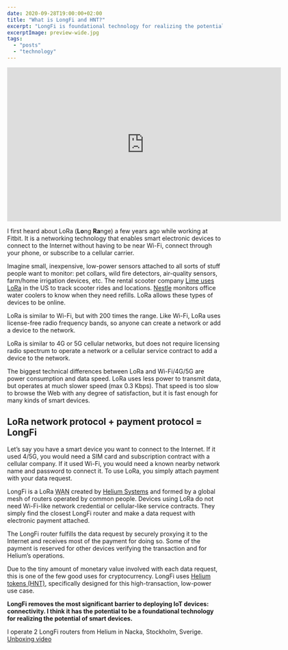 ```yaml
---
date: 2020-09-28T19:00:00+02:00
title: "What is LongFi and HNT?"
excerpt: "LongFi is foundational technology for realizing the potential of smart IoT devices."
excerptImage: preview-wide.jpg
tags:
  - "posts"
  - "technology"
---
```


<iframe class="mb-4" src="https://cinnamon.video/embed?v=418561001596651468" width="640" height="360" frameborder="0" allow="monetization; accelerometer; encrypted-media; gyroscope; picture-in-picture" allowfullscreen></iframe>

I first heard about LoRa (**Lo**ng **Ra**nge) a few years ago while working at Fitbit. It is a networking technology that enables smart electronic devices to connect to the Internet without having to be near Wi-Fi, connect through your phone, or subscribe to a cellular carrier.

Imagine small, inexpensive, low-power sensors attached to all sorts of stuff people want to monitor: pet collars, wild fire detectors, air-quality sensors, farm/home irrigation devices, etc. The rental scooter company <a href="https://techcrunch.com/2019/06/12/helium-network/?ref=JeremiahLee">Lime uses LoRa</a> in the US to track scooter rides and locations. <a href="https://www.sfchronicle.com/business/article/What-are-Helium-founders-breathing-A-cheaper-13999551.php?ref=JeremiahLee">Nestle</a> monitors office water coolers to know when they need refills. LoRa allows these types of devices to be online.

LoRa is similar to Wi-Fi, but with 200 times the range. Like Wi-Fi, LoRa uses license-free radio frequency bands, so anyone can create a network or add a device to the network.

LoRa is similar to 4G or 5G cellular networks, but does not require licensing radio spectrum to operate a network or a cellular service contract to add a device to the network.

The biggest technical differences between LoRa and Wi-Fi/4G/5G are power consumption and data speed. LoRa uses less power to transmit data, but operates at much slower speed (max 0.3 Kbps). That speed is too slow to browse the Web with any degree of satisfaction, but it is fast enough for many kinds of smart devices.

## LoRa network protocol + payment protocol = LongFi

Let’s say you have a smart device you want to connect to the Internet. If it used 4/5G, you would need a SIM card and subscription contract with a cellular company. If it used Wi-Fi, you would need a known nearby network name and password to connect it. To use LoRa, you simply attach payment with your data request.

LongFi is a LoRa <abbr title="Wide Area Network">WAN</abbr> created by <a href="https://www.helium.com/?ref=JeremiahLee">Helium Systems</a> and formed by a global mesh of routers operated by common people. Devices using LoRa do not need Wi-Fi-like network credential or cellular-like service contracts. They simply find the closest LongFi router and make a data request with electronic payment attached.

The LongFi router fulfills the data request by securely proxying it to the Internet and receives most of the payment for doing so. Some of the payment is reserved for other devices verifying the transaction and for Helium’s operations.

Due to the tiny amount of monetary value involved with each data request, this is one of the few good uses for cryptocurrency. LongFi uses <a href="https://www.helium.com/earn?ref=JeremiahLee">Helium tokens (HNT)</a>, specifically designed for this high-transaction, low-power use case.

**LongFi removes the most significant barrier to deploying IoT devices: connectivity. I think it has the potential to be a foundational technology for realizing the potential of smart devices.**

I operate 2 LongFi routers from Helium in Nacka, Stockholm, Sverige. <a href="https://cinnamon.video/watch?v=418561001596651468">Unboxing video</a>
